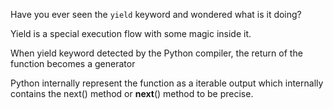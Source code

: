 
Have you ever seen the ```yield``` keyword and wondered what is it doing? 

Yield is a special execution flow with some magic inside it. 

When yield keyword detected by the Python compiler, the return of the function becomes a generator

Python internally represent the function as a iterable output which internally contains the next() method or __next__() method to be precise.
